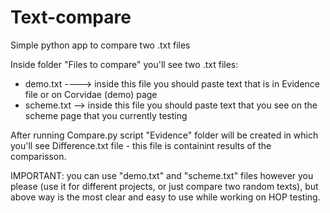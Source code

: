 # Text-compare
Simple python app to compare two .txt files 

Inside folder "Files to compare" you'll see two .txt files: 
 - demo.txt ----> inside this file you should paste text that is in Evidence file or on Corvidae (demo) page
 - scheme.txt --> inside this file you should paste text that you see on the scheme page that you currently testing 
 
After running Compare.py script "Evidence" folder will be created in which you'll see Difference.txt file - this file is containint results of the comparisson. 

IMPORTANT: you can use "demo.txt" and "scheme.txt" files however you please (use it for different projects, or just compare two random texts), but above way is the most clear and easy to use while working on HOP testing.

